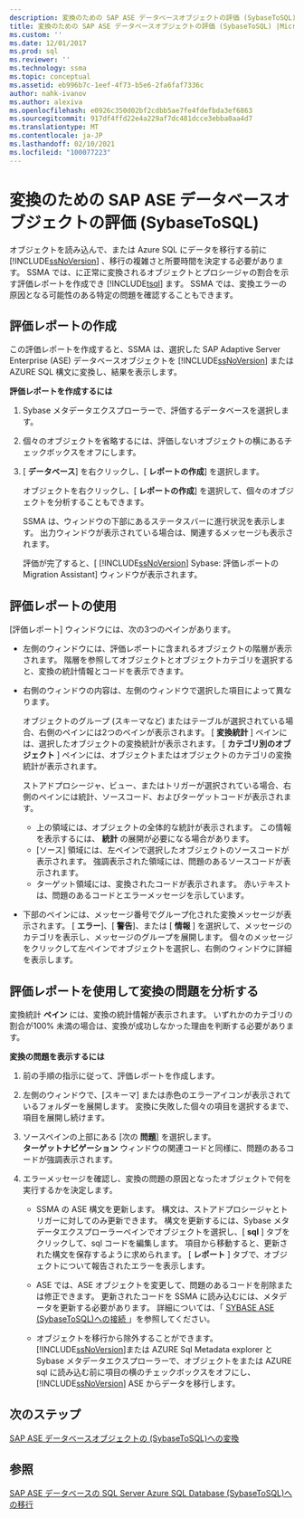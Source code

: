 ```yaml
---
description: 変換のための SAP ASE データベースオブジェクトの評価 (SybaseToSQL)
title: 変換のための SAP ASE データベースオブジェクトの評価 (SybaseToSQL) |Microsoft Docs
ms.custom: ''
ms.date: 12/01/2017
ms.prod: sql
ms.reviewer: ''
ms.technology: ssma
ms.topic: conceptual
ms.assetid: eb996b7c-1eef-4f73-b5e6-2fa6faf7336c
author: nahk-ivanov
ms.author: alexiva
ms.openlocfilehash: e0926c350d02bf2cdbb5ae7fe4fdefbda3ef6863
ms.sourcegitcommit: 917df4ffd22e4a229af7dc481dcce3ebba0aa4d7
ms.translationtype: MT
ms.contentlocale: ja-JP
ms.lasthandoff: 02/10/2021
ms.locfileid: "100077223"
---
```

# <a name="assessing-sap-ase-database-objects-for-conversion-sybasetosql"></a>変換のための SAP ASE データベースオブジェクトの評価 (SybaseToSQL)
オブジェクトを読み込んで、または Azure SQL にデータを移行する前に [!INCLUDE[ssNoVersion](../../includes/ssnoversion-md.md)] 、移行の複雑さと所要時間を決定する必要があります。 SSMA では、に正常に変換されるオブジェクトとプロシージャの割合を示す評価レポートを作成でき [!INCLUDE[tsql](../../includes/tsql-md.md)] ます。 SSMA では、変換エラーの原因となる可能性のある特定の問題を確認することもできます。  
  
## <a name="create-assessment-reports"></a>評価レポートの作成  
この評価レポートを作成すると、SSMA は、選択した SAP Adaptive Server Enterprise (ASE) データベースオブジェクトを [!INCLUDE[ssNoVersion](../../includes/ssnoversion-md.md)] または AZURE SQL 構文に変換し、結果を表示します。  
  
**評価レポートを作成するには**  
  
1.  Sybase メタデータエクスプローラーで、評価するデータベースを選択します。  
  
2.  個々のオブジェクトを省略するには、評価しないオブジェクトの横にあるチェックボックスをオフにします。  
  
3.  [ **データベース**] を右クリックし、[ **レポートの作成**] を選択します。  
  
    オブジェクトを右クリックし、[ **レポートの作成**] を選択して、個々のオブジェクトを分析することもできます。  
  
    SSMA は、ウィンドウの下部にあるステータスバーに進行状況を表示します。 出力ウィンドウが表示されている場合は、関連するメッセージも表示されます。  
  
    評価が完了すると、[ [!INCLUDE[ssNoVersion](../../includes/ssnoversion-md.md)] Sybase: 評価レポートの Migration Assistant] ウィンドウが表示されます。  
  
## <a name="use-assessment-reports"></a>評価レポートの使用  
[評価レポート] ウィンドウには、次の3つのペインがあります。  
  
-   左側のウィンドウには、評価レポートに含まれるオブジェクトの階層が表示されます。 階層を参照してオブジェクトとオブジェクトカテゴリを選択すると、変換の統計情報とコードを表示できます。  
  
-   右側のウィンドウの内容は、左側のウィンドウで選択した項目によって異なります。  
  
    オブジェクトのグループ (スキーマなど) またはテーブルが選択されている場合、右側のペインには2つのペインが表示されます。 [ **変換統計** ] ペインには、選択したオブジェクトの変換統計が表示されます。 [ **カテゴリ別のオブジェクト** ] ペインには、オブジェクトまたはオブジェクトのカテゴリの変換統計が表示されます。  
  
    ストアドプロシージャ、ビュー、またはトリガーが選択されている場合、右側のペインには統計、ソースコード、およびターゲットコードが表示されます。  
  
    -   上の領域には、オブジェクトの全体的な統計が表示されます。 この情報を表示するには、 **統計** の展開が必要になる場合があります。 
    -   [ソース] 領域には、左ペインで選択したオブジェクトのソースコードが表示されます。 強調表示された領域には、問題のあるソースコードが表示されます。  
    -   ターゲット領域には、変換されたコードが表示されます。 赤いテキストは、問題のあるコードとエラーメッセージを示しています。  
  
-   下部のペインには、メッセージ番号でグループ化された変換メッセージが表示されます。 [ **エラー**]、[ **警告**]、または [ **情報** ] を選択して、メッセージのカテゴリを表示し、メッセージのグループを展開します。 個々のメッセージをクリックして左ペインでオブジェクトを選択し、右側のウィンドウに詳細を表示します。  
  
## <a name="analyze-conversion-problems-by-using-the-assessment-report"></a>評価レポートを使用して変換の問題を分析する  
変換統計 **ペイン** には、変換の統計情報が表示されます。 いずれかのカテゴリの割合が100% 未満の場合は、変換が成功しなかった理由を判断する必要があります。  
  
**変換の問題を表示するには**  
  
1.  前の手順の指示に従って、評価レポートを作成します。  
  
2.  左側のウィンドウで、[スキーマ] または赤色のエラーアイコンが表示されているフォルダーを展開します。 変換に失敗した個々の項目を選択するまで、項目を展開し続けます。  
  
3.  ソースペインの上部にある [次の **問題**] を選択します。  
    **ターゲットナビゲーション** ウィンドウの関連コードと同様に、問題のあるコードが強調表示されます。  
  
4.  エラーメッセージを確認し、変換の問題の原因となったオブジェクトで何を実行するかを決定します。  
  
    -   SSMA の ASE 構文を更新します。 構文は、ストアドプロシージャとトリガーに対してのみ更新できます。 構文を更新するには、Sybase メタデータエクスプローラーペインでオブジェクトを選択し、[ **sql** ] タブをクリックして、sql コードを編集します。 項目から移動すると、更新された構文を保存するように求められます。 [ **レポート** ] タブで、オブジェクトについて報告されたエラーを表示します。  
  
    -   ASE では、ASE オブジェクトを変更して、問題のあるコードを削除または修正できます。 更新されたコードを SSMA に読み込むには、メタデータを更新する必要があります。 詳細については、「 [SYBASE ASE &#40;SybaseToSQL&#41;への接続 ](../../ssma/sybase/connecting-to-sybase-ase-sybasetosql.md)」を参照してください。  
  
    -   オブジェクトを移行から除外することができます。 [!INCLUDE[ssNoVersion](../../includes/ssnoversion-md.md)]または AZURE Sql Metadata explorer と Sybase メタデータエクスプローラーで、オブジェクトをまたは AZURE sql に読み込む前に項目の横のチェックボックスをオフにし、 [!INCLUDE[ssNoVersion](../../includes/ssnoversion-md.md)] ASE からデータを移行します。
  
## <a name="next-steps"></a>次のステップ  
[SAP ASE データベースオブジェクトの &#40;SybaseToSQL&#41;への変換 ](../../ssma/sybase/converting-sybase-ase-database-objects-sybasetosql.md)  
  
## <a name="see-also"></a>参照  
[SAP ASE データベースの SQL Server Azure SQL Database &#40;SybaseToSQL&#41;への移行 ](../../ssma/sybase/migrating-sybase-ase-databases-to-sql-server-azure-sql-db-sybasetosql.md)  
  
